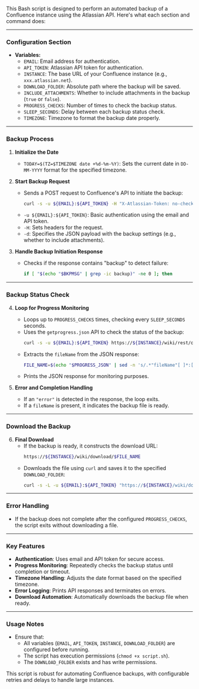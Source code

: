 This Bash script is designed to perform an automated backup of a Confluence instance using the Atlassian API. Here's what each section and command does:

---

### **Configuration Section**
- **Variables:**
  - `EMAIL`: Email address for authentication.
  - `API_TOKEN`: Atlassian API token for authentication.
  - `INSTANCE`: The base URL of your Confluence instance (e.g., `xxx.atlassian.net`).
  - `DOWNLOAD_FOLDER`: Absolute path where the backup will be saved.
  - `INCLUDE_ATTACHMENTS`: Whether to include attachments in the backup (`true` or `false`).
  - `PROGRESS_CHECKS`: Number of times to check the backup status.
  - `SLEEP_SECONDS`: Delay between each backup status check.
  - `TIMEZONE`: Timezone to format the backup date properly.

---

### **Backup Process**
1. **Initialize the Date**
   - `TODAY=$(TZ=$TIMEZONE date +%d-%m-%Y)`: Sets the current date in `DD-MM-YYYY` format for the specified timezone.

2. **Start Backup Request**
   - Sends a POST request to Confluence's API to initiate the backup:
     ```bash
     curl -s -u ${EMAIL}:${API_TOKEN} -H "X-Atlassian-Token: no-check" -H "X-Requested-With: XMLHttpRequest" -H "Content-Type: application/json" -X POST "https://${INSTANCE}/wiki/rest/obm/1.0/runbackup" -d "{\"cbAttachments\":\"$INCLUDE_ATTACHMENTS\" }"
     ```
   - `-u ${EMAIL}:${API_TOKEN}`: Basic authentication using the email and API token.
   - `-H`: Sets headers for the request.
   - `-d`: Specifies the JSON payload with the backup settings (e.g., whether to include attachments).

3. **Handle Backup Initiation Response**
   - Checks if the response contains "backup" to detect failure:
     ```bash
     if [ "$(echo "$BKPMSG" | grep -ic backup)" -ne 0 ]; then
     ```

---

### **Backup Status Check**
4. **Loop for Progress Monitoring**
   - Loops up to `PROGRESS_CHECKS` times, checking every `SLEEP_SECONDS` seconds.
   - Uses the `getprogress.json` API to check the status of the backup:
     ```bash
     curl -s -u ${EMAIL}:${API_TOKEN} https://${INSTANCE}/wiki/rest/obm/1.0/getprogress.json
     ```
   - Extracts the `fileName` from the JSON response:
     ```bash
     FILE_NAME=$(echo "$PROGRESS_JSON" | sed -n 's/.*"fileName"[ ]*:[ ]*"\([^"]*\).*/\1/p')
     ```
   - Prints the JSON response for monitoring purposes.

5. **Error and Completion Handling**
   - If an `"error"` is detected in the response, the loop exits.
   - If a `fileName` is present, it indicates the backup file is ready.

---

### **Download the Backup**
6. **Final Download**
   - If the backup is ready, it constructs the download URL:
     ```bash
     https://${INSTANCE}/wiki/download/$FILE_NAME
     ```
   - Downloads the file using `curl` and saves it to the specified `DOWNLOAD_FOLDER`:
     ```bash
     curl -s -L -u ${EMAIL}:${API_TOKEN} "https://${INSTANCE}/wiki/download/$FILE_NAME" -o "$DOWNLOAD_FOLDER/CONF-backup-${TODAY}.zip"
     ```

---

### **Error Handling**
- If the backup does not complete after the configured `PROGRESS_CHECKS`, the script exits without downloading a file.

---

### **Key Features**
- **Authentication**: Uses email and API token for secure access.
- **Progress Monitoring**: Repeatedly checks the backup status until completion or timeout.
- **Timezone Handling**: Adjusts the date format based on the specified timezone.
- **Error Logging**: Prints API responses and terminates on errors.
- **Download Automation**: Automatically downloads the backup file when ready.

---

### **Usage Notes**
- Ensure that:
  - All variables (`EMAIL`, `API_TOKEN`, `INSTANCE`, `DOWNLOAD_FOLDER`) are configured before running.
  - The script has execution permissions (`chmod +x script.sh`).
  - The `DOWNLOAD_FOLDER` exists and has write permissions.

This script is robust for automating Confluence backups, with configurable retries and delays to handle large instances.
